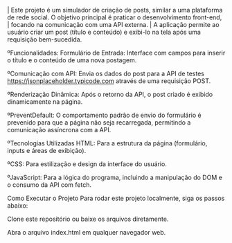 | Este projeto é um simulador de criação de posts, similar a uma plataforma de rede social. O objetivo principal é praticar o desenvolvimento front-end,
| focando na comunicação com uma API externa. 
| A aplicação permite ao usuário criar um post (título e conteúdo) e exibi-lo na tela após uma requisição bem-sucedida.

ºFuncionalidades:
Formulário de Entrada: Interface com campos para inserir o título e o conteúdo de uma nova postagem.

ºComunicação com API: Envia os dados do post para a API de testes https://jsonplaceholder.typicode.com através de uma requisição POST.

ºRenderização Dinâmica: Após o retorno da API, o post criado é exibido dinamicamente na página.

ºPreventDefault: O comportamento padrão de envio do formulário é prevenido para que a página não seja recarregada, permitindo a comunicação assíncrona com a API.

ºTecnologias Utilizadas
HTML: Para a estrutura da página (formulário, inputs e áreas de exibição).

ºCSS: Para estilização e design da interface do usuário.

ºJavaScript: Para a lógica do programa, incluindo a manipulação do DOM e o consumo da API com fetch.

Como Executar o Projeto
Para rodar este projeto localmente, siga os passos abaixo:

Clone este repositório ou baixe os arquivos diretamente.

Abra o arquivo index.html em qualquer navegador web.
